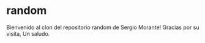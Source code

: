 # random
Bienvenido al clon del repositorio random de Sergio Morante!
Gracias por su visita,
Un saludo.
